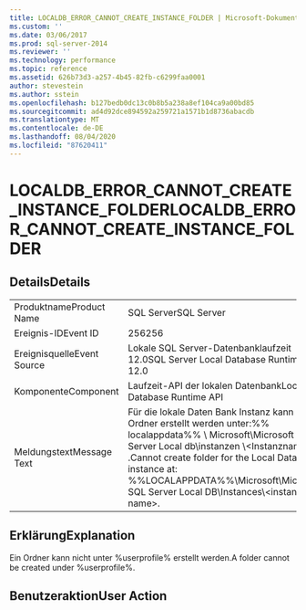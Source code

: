 ```yaml
---
title: LOCALDB_ERROR_CANNOT_CREATE_INSTANCE_FOLDER | Microsoft-Dokumentation
ms.custom: ''
ms.date: 03/06/2017
ms.prod: sql-server-2014
ms.reviewer: ''
ms.technology: performance
ms.topic: reference
ms.assetid: 626b73d3-a257-4b45-82fb-c6299faa0001
author: stevestein
ms.author: sstein
ms.openlocfilehash: b127bedb0dc13c0b8b5a238a8ef104ca9a00bd85
ms.sourcegitcommit: ad4d92dce894592a259721a1571b1d8736abacdb
ms.translationtype: MT
ms.contentlocale: de-DE
ms.lasthandoff: 08/04/2020
ms.locfileid: "87620411"
---
```

# <a name="localdb_error_cannot_create_instance_folder"></a><span data-ttu-id="62a46-102">LOCALDB_ERROR_CANNOT_CREATE_INSTANCE_FOLDER</span><span class="sxs-lookup"><span data-stu-id="62a46-102">LOCALDB_ERROR_CANNOT_CREATE_INSTANCE_FOLDER</span></span>
    
## <a name="details"></a><span data-ttu-id="62a46-103">Details</span><span class="sxs-lookup"><span data-stu-id="62a46-103">Details</span></span>  
  
|||  
|-|-|  
|<span data-ttu-id="62a46-104">Produktname</span><span class="sxs-lookup"><span data-stu-id="62a46-104">Product Name</span></span>|<span data-ttu-id="62a46-105">SQL Server</span><span class="sxs-lookup"><span data-stu-id="62a46-105">SQL Server</span></span>|  
|<span data-ttu-id="62a46-106">Ereignis-ID</span><span class="sxs-lookup"><span data-stu-id="62a46-106">Event ID</span></span>|<span data-ttu-id="62a46-107">256</span><span class="sxs-lookup"><span data-stu-id="62a46-107">256</span></span>|  
|<span data-ttu-id="62a46-108">Ereignisquelle</span><span class="sxs-lookup"><span data-stu-id="62a46-108">Event Source</span></span>|<span data-ttu-id="62a46-109">Lokale SQL Server-Datenbanklaufzeit 12.0</span><span class="sxs-lookup"><span data-stu-id="62a46-109">SQL Server Local Database Runtime 12.0</span></span>|  
|<span data-ttu-id="62a46-110">Komponente</span><span class="sxs-lookup"><span data-stu-id="62a46-110">Component</span></span>|<span data-ttu-id="62a46-111">Laufzeit-API der lokalen Datenbank</span><span class="sxs-lookup"><span data-stu-id="62a46-111">Local Database Runtime API</span></span>|  
|<span data-ttu-id="62a46-112">Meldungstext</span><span class="sxs-lookup"><span data-stu-id="62a46-112">Message Text</span></span>|<span data-ttu-id="62a46-113">Für die lokale Daten Bank Instanz kann kein Ordner erstellt werden unter:%% localappdata%% \ Microsoft\Microsoft SQL Server Local db\instanzen \\<Instanzname \> .</span><span class="sxs-lookup"><span data-stu-id="62a46-113">Cannot create folder for the Local Database instance at: %%LOCALAPPDATA%%\Microsoft\Microsoft SQL Server Local DB\Instances\\<instance name\>.</span></span>|  
  
## <a name="explanation"></a><span data-ttu-id="62a46-114">Erklärung</span><span class="sxs-lookup"><span data-stu-id="62a46-114">Explanation</span></span>  
 <span data-ttu-id="62a46-115">Ein Ordner kann nicht unter %userprofile% erstellt werden.</span><span class="sxs-lookup"><span data-stu-id="62a46-115">A folder cannot be created under %userprofile%.</span></span>  
  
## <a name="user-action"></a><span data-ttu-id="62a46-116">Benutzeraktion</span><span class="sxs-lookup"><span data-stu-id="62a46-116">User Action</span></span>  
  
